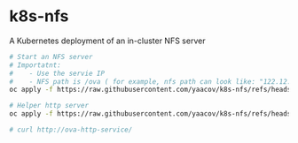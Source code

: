 # k8s-nfs
A Kubernetes deployment of an in-cluster NFS server

``` bash
# Start an NFS server
# Importatnt: 
#    - Use the servie IP
#    - NFS path is /ova ( for example, nfs path can look like: "122.12.3.211:/pva" )
oc apply -f https://raw.githubusercontent.com/yaacov/k8s-nfs/refs/heads/main/nfs-deployment.yaml
```

```bash
# Helper http server
oc apply -f https://raw.githubusercontent.com/yaacov/k8s-nfs/refs/heads/main/ova-http-server.yaml

# curl http://ova-http-service/
```
